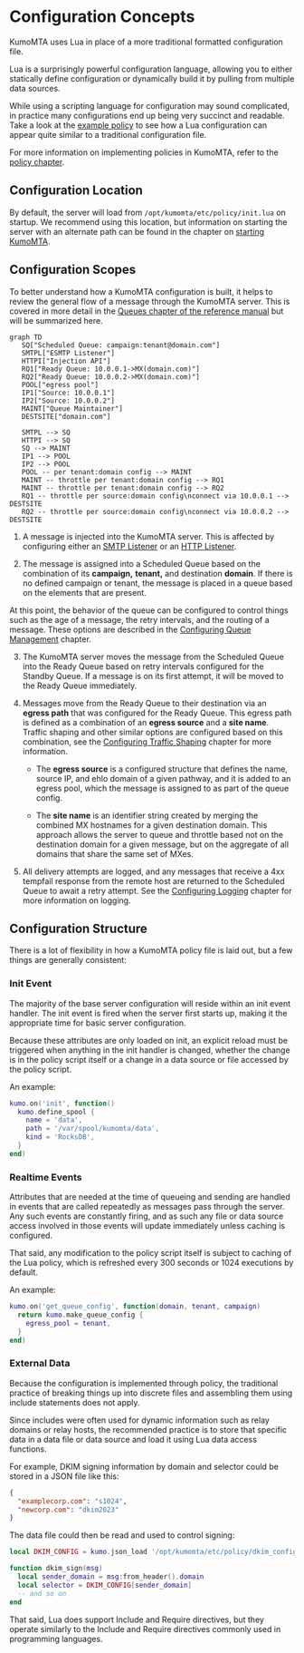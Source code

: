 # Configuration Concepts

KumoMTA uses Lua in place of a more traditional formatted configuration file.

Lua is a surprisingly powerful configuration language, allowing you to either statically define configuration or dynamically build it by pulling from multiple data sources.

While using a scripting language for configuration may sound complicated, in practice many configurations end up being
very succinct and readable.  Take a look at the [example policy](example.md) to
see how a Lua configuration can appear quite similar to a traditional configuration file.

For more information on implementing policies in KumoMTA, refer to the [policy chapter](../policy/index.md).

## Configuration Location

By default, the server will load from `/opt/kumomta/etc/policy/init.lua` on startup. We recommend using this location, but information on starting the server with an alternate path can be found in the chapter on [starting KumoMTA](../operation/starting.md).

## Configuration Scopes

To better understand how a KumoMTA configuration is built, it helps to review the general flow of a message through the KumoMTA server. This is covered in more detail in the [Queues chapter of the reference manual](../../reference/queues.md) but will be summarized here.

```mermaid
graph TD
   SQ["Scheduled Queue: campaign:tenant@domain.com"]
   SMTPL["ESMTP Listener"]
   HTTPI["Injection API"]
   RQ1["Ready Queue: 10.0.0.1->MX(domain.com)"]
   RQ2["Ready Queue: 10.0.0.2->MX(domain.com)"]
   POOL["egress pool"]
   IP1["Source: 10.0.0.1"]
   IP2["Source: 10.0.0.2"]
   MAINT["Queue Maintainer"]
   DESTSITE["domain.com"]

   SMTPL --> SQ
   HTTPI --> SQ
   SQ --> MAINT
   IP1 --> POOL
   IP2 --> POOL
   POOL -- per tenant:domain config --> MAINT
   MAINT -- throttle per tenant:domain config --> RQ1
   MAINT -- throttle per tenant:domain config --> RQ2
   RQ1 -- throttle per source:domain config\nconnect via 10.0.0.1 --> DESTSITE
   RQ2 -- throttle per source:domain config\nconnect via 10.0.0.2 --> DESTSITE
```

1) A message is injected into the KumoMTA server. This is affected by configuring either an [SMTP Listener](./smtplisteners.md) or an [HTTP Listener](./httplisteners.md).

2) The message is assigned into a Scheduled Queue based on the combination of its **campaign,** **tenant,** and destination **domain**. If there is no defined campaign or tenant, the message is placed in a queue based on the elements that are present.

 At this point, the behavior of the queue can be configured to control things such as the age of a message, the retry intervals, and the routing of a message. These options are described in the [Configuring Queue Management](./queuemanagement.md) chapter.

3) The KumoMTA server moves the message from the Scheduled Queue into the Ready Queue based on retry intervals configured for the Standby Queue. If a message is on its first attempt, it will be moved to the Ready Queue immediately.

4) Messages move from the Ready Queue to their destination via an **egress path** that was configured for the Ready Queue. This egress path is defined as a combination of an **egress source** and a **site name**. Traffic shaping and other similar options are configured based on this combination, see the [Configuring Traffic Shaping](./trafficshaping.md) chapter for more information.

    * The **egress source** is a configured structure that defines the name, source IP, and ehlo domain of a given pathway, and it is added to an egress pool, which the message is assigned to as part of the queue config.

     * The **site name** is an identifier string created by merging the combined MX hostnames for a given destination domain. This approach allows the server to queue and throttle based not on the destination domain for a given message, but on the aggregate of all domains that share the same set of MXes.

5) All delivery attempts are logged, and any messages that receive a 4xx tempfail response from the remote host are returned to the Scheduled Queue to await a retry attempt. See the [Configuring Logging](./logging.md) chapter for more information on logging.

## Configuration Structure

There is a lot of flexibility in how a KumoMTA policy file is laid out, but a few things are generally consistent:

### Init Event

The majority of the base server configuration will reside within an init event handler. The init event is fired when the server first starts up, making it the appropriate time for basic server configuration.

Because these attributes are only loaded on init, an explicit reload must be triggered when anything in the init handler is changed, whether the change is in the policy script itself or a change in a data source or file accessed by the policy script.

An example:

```lua
kumo.on('init', function()
  kumo.define_spool {
    name = 'data',
    path = '/var/spool/kumomta/data',
    kind = 'RocksDB',
  }
end)
```

### Realtime Events

Attributes that are needed at the time of queueing and sending are handled in events that are called repeatedly as messages pass through the server. Any such events are constantly firing, and as such any file or data source access involved in those events will update immediately unless caching is configured.

That said, any modification to the policy script itself is subject to caching of the Lua policy, which is refreshed every 300 seconds or 1024 executions by default.

An example:

```lua
kumo.on('get_queue_config', function(domain, tenant, campaign)
  return kumo.make_queue_config {
    egress_pool = tenant,
  }
end)
```

### External Data

Because the configuration is implemented through policy, the traditional practice of breaking things up into discrete files and assembling them using include statements does not apply.

Since includes were often used for dynamic information such as relay domains or relay hosts, the recommended practice is to store that specific data in a data file or data source and load it using Lua data access functions.

For example, DKIM signing information by domain and selector could be stored in a JSON file like this:

```json
{
  "examplecorp.com": "s1024",
  "newcorp.com": "dkim2023"
}
```

The data file could then be read and used to control signing:

```lua
local DKIM_CONFIG = kumo.json_load '/opt/kumomta/etc/policy/dkim_config.json'

function dkim_sign(msg)
  local sender_domain = msg:from_header().domain
  local selector = DKIM_CONFIG[sender_domain]
  -- and so on
end
```

That said, Lua does support Include and Require directives, but they operate similarly to the Include and Require directives commonly used in programming languages.
